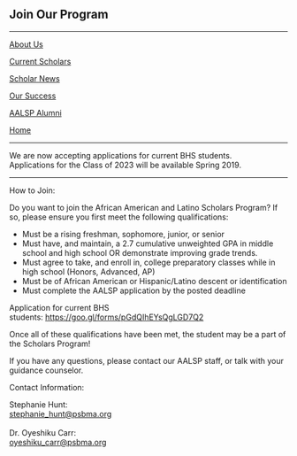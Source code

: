 Join Our Program
----------------

* * *

[About Us](/aalsp-about-us.html)

​[Current Scholars](/aalsp-current-scholars.html)

[Scholar News](/aalsp-scholar-news.html)

​[Our Success](/aalsp-our-success.html)

[AALSP Alumni](/aalsp-alumni.html)

​[Home](/aalsp.html)

* * *

We are now accepting applications for current BHS students.  
Applications for the Class of 2023 will be available Spring 2019.  

----------------------------------------------------------------------------------------------------------------------------------

How to Join:  
  
Do you want to join the African American and Latino Scholars Program? If so, please ensure you first meet the following qualifications:

*   Must be a rising freshman, sophomore, junior, or senior
*   Must have, and maintain, a 2.7 cumulative unweighted GPA in middle school and high school OR demonstrate improving grade trends.
*   Must agree to take, and enroll in, college preparatory classes while in high school (Honors, Advanced, AP)
*   Must be of African American or Hispanic/Latino descent or identification
*   Must complete the AALSP application by the posted deadline

  
Application for current BHS students: https://goo.gl/forms/pGdQIhEYsQgLGD7Q2​  
  
Once all of these qualifications have been met, the student may be a part of the Scholars Program!  
  
If you have any questions, please contact our AALSP staff, or talk with your guidance counselor.  
  
Contact Information:  
  
Stephanie Hunt:  
[stephanie\_hunt@psbma.org  
​](mailto:stephanie_hunt@psbma.org)  
Dr. Oyeshiku Carr:  
[oyeshiku\_carr@psbma.org](mailto:oyeshiku_carr@psbma.org)